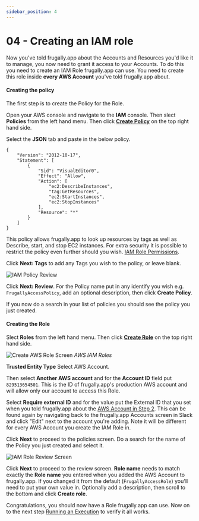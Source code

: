 ```yaml
---
sidebar_position: 4
---
```


# 04 - Creating an IAM role

Now you've told frugally.app about the Accounts and Resources you'd like it to manage, you now need to grant it access to your Accounts. To do this you need to create an IAM Role frugally.app can use. You need to create this role inside **every AWS Account** you've told frugally.app about.

#### Creating the policy

The first step is to create the Policy for the Role.

Open your AWS console and navigate to the **IAM** console. Then slect **Policies** from the left hand menu. Then click [**Create Policy**](https://us-east-1.console.aws.amazon.com/iam/home#/policies$new?step=edit) on the top right hand side.

Select the **JSON** tab and paste in the below policy.

```
{
    "Version": "2012-10-17",
    "Statement": [
        {
            "Sid": "VisualEditor0",
            "Effect": "Allow",
            "Action": [
                "ec2:DescribeInstances",
                "tag:GetResources",
                "ec2:StartInstances",
                "ec2:StopInstances"
            ],
            "Resource": "*"
        }
    ]
}
```

This policy allows frugally.app to look up resources by tags as well as Describe, start, and stop EC2 instances. For extra security it is possible to restrict the policy even further should you wish. [IAM Role Permissions](../advanced/iam-role-permissions).

Click **Next: Tags** to add any Tags you wish to the policy, or leave blank.

![IAM Policy Review](/img/iam-policy-review.png)

Click **Next: Review**. For the Policy name put in any identify you wish e.g. `FrugallyAccessPolicy`, add an optional description, then click **Create Policy**.

If you now do a search in your list of policies you should see the policy you just created.

#### Creating the Role

Slect **Roles** from the left hand menu. Then click [**Create Role**](https://us-east-1.console.aws.amazon.com/iamv2/home#/roles/create?step=selectEntities) on the top right hand side.

![Create AWS Role Screen](/img/aws-account-create-role.png)
_AWS IAM Roles_

**Trusted Entity Type** Select AWS Account.

Then select **Another AWS account** and for the **Account ID** field put `829513654501`. This is the ID of frugally.app's production AWS account and will allow only our account to access this Role.

Select **Require external ID** and for the value put the External ID that you set when you told frugally.app about the [AWS Account in Step 2](adding-an-account). This can be found again by navigating back to the frugally.app Accounts screen in Slack and click "Edit" next to the account you're adding. Note it will be different for every AWS Account you create the IAM Role in.

Click **Next** to proceed to the policies screen. Do a search for the name of the Policy you just created and select it.

![IAM Role Review Screen](/img/iam-roles-review-screen.png)

Click **Next** to proceed to the review screen. **Role name** needs to match exactly the **Role name** you entered when you added the AWS Account to frugally.app. If you changed it from the default (`FrugallyAccessRole`) you'll need to put your own value in. Optionally add a description, then scroll to the bottom and click **Create role**.

Congratulations, you should now have a Role frugally.app can use. Now on to the next step [Running an Execution](running-an-execution) to verify it all works.